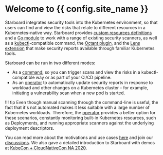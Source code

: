 # Welcome to {{ config.site_name }}

Starboard integrates security tools into the Kubernetes environment, so that
users can find and view the risks that relate to different resources in
a Kubernetes-native way. Starboard provides [custom resources definitions][crds]
and a [Go module][go-module] to work with a range of existing security scanners,
as well as a [kubectl]-compatible command, the [Octant plugin][octant-plugin],
and the [Lens extension][lens-extension] that make security reports available
through familiar Kubernetes tools.

Starboard can be run in two different modes:

- As a [command][cli], so you can trigger scans and view the risks in
  a kubectl-compatible way or as part of your CI/CD pipeline.
- As an [operator] to automatically update security reports in response
  to workload and other changes on a Kubernetes cluster - for example,
  initiating a vulnerability scan when a new pod is started.

!!! tip
    Even though manual scanning through the command-line is useful, the
    fact that it's not automated makes it less suitable with a large number
    of Kubernetes workloads. Therefore, the [operator] provides a better option
    for these scenarios, constantly monitoring built-in Kubernetes resources,
    such as Deployments, and running appropriate scanners against the underlying
    deployment descriptors.

You can read more about the motivations and use cases [here][use-cases] and join
our [discussions]. We also gave a detailed introduction to Starboard with demos
at [KubeCon + CloudNativeCon NA 2020][kubecon-video].

[crds]: crds.md
[cli]: cli/index.md
[operator]: operator/index.md
[go-module]: https://pkg.go.dev/github.com/aquasecurity/starboard/pkg
[octant-plugin]: integrations/octant.md
[lens-extension]: integrations/lens.md
[kubectl]: https://kubernetes.io/docs/reference/kubectl/
[use-cases]: https://blog.aquasec.com/starboard-kubernetes-tools
[discussions]: https://github.com/aquasecurity/starboard/discussions
[kubecon-video]: https://www.youtube.com/watch?v=cgcwIY1HVI0
